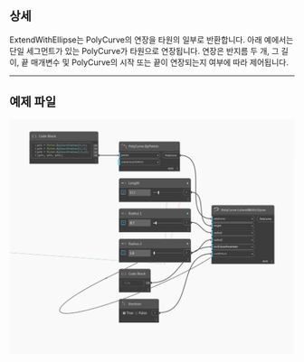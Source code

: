 ## 상세
ExtendWithEllipse는 PolyCurve의 연장을 타원의 일부로 반환합니다. 아래 예에서는 단일 세그먼트가 있는 PolyCurve가 타원으로 연장됩니다. 연장은 반지름 두 개, 그 길이, 끝 매개변수 및 PolyCurve의 시작 또는 끝이 연장되는지 여부에 따라 제어됩니다.
___
## 예제 파일

![ExtendWithEllipse](./Autodesk.DesignScript.Geometry.PolyCurve.ExtendWithEllipse_img.jpg)

